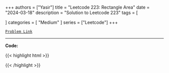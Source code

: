 
+++
authors = ["Yasir"]
title = "Leetcode 223: Rectangle Area"
date = "2024-03-18"
description = "Solution to Leetcode 223"
tags = [
    
]
categories = [
    "Medium"
]
series = ["Leetcode"]
+++



[`Problem Link`](https://leetcode.com/problems/rectangle-area/description/)

---

**Code:**

{{< highlight html >}}

{{< /highlight >}}

